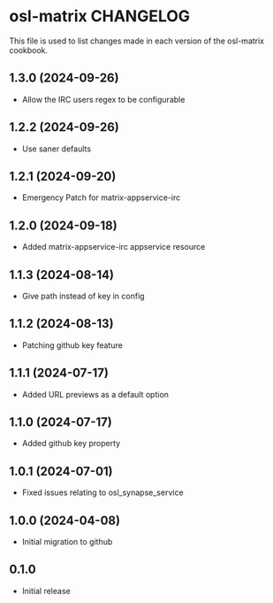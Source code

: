 # osl-matrix CHANGELOG

This file is used to list changes made in each version of the osl-matrix cookbook.

1.3.0 (2024-09-26)
------------------
- Allow the IRC users regex to be configurable

1.2.2 (2024-09-26)
------------------
- Use saner defaults

1.2.1 (2024-09-20)
------------------
- Emergency Patch for matrix-appservice-irc

1.2.0 (2024-09-18)
------------------
- Added matrix-appservice-irc appservice resource

1.1.3 (2024-08-14)
------------------
- Give path instead of key in config

1.1.2 (2024-08-13)
------------------
- Patching github key feature

1.1.1 (2024-07-17)
------------------
- Added URL previews as a default option

1.1.0 (2024-07-17)
------------------
- Added github key property

1.0.1 (2024-07-01)
------------------
- Fixed issues relating to osl_synapse_service

1.0.0 (2024-04-08)
------------------
- Initial migration to github

## 0.1.0

- Initial release
